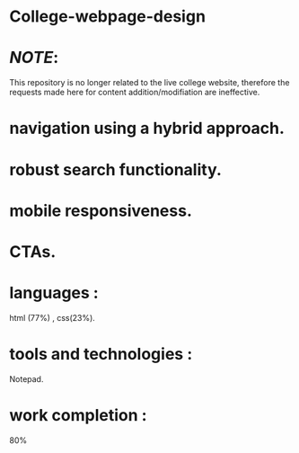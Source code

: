 # College-webpage-design
# *NOTE*: 
This repository is no longer related to the live college website, therefore the requests made here for content addition/modifiation are ineffective.

# navigation using a hybrid approach. 
# robust search functionality.
# mobile responsiveness.
# CTAs. 
# languages : 
html (77%) , css(23%). 
# tools and technologies : 
Notepad.
# work completion : 
80%
